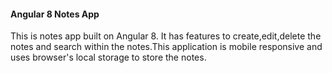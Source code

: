 #### Angular 8 Notes App <br>
This is notes app built on Angular 8. It has features to create,edit,delete the notes and search within the notes.This application is mobile responsive and uses browser's local storage to store the notes.
